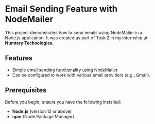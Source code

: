 # Email Sending Feature with NodeMailer

This project demonstrates how to send emails using NodeMailer in a Node.js application. It was created as part of Task 2 in my internship at **Numtery Technologies**.

## Features

- Simple email sending functionality using NodeMailer.
- Can be configured to work with various email providers (e.g., Gmail).

## Prerequisites

Before you begin, ensure you have the following installed:

- **Node.js** (version 12 or above)
- **npm** (Node Package Manager)


